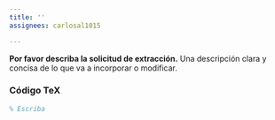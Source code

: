 ```yaml
---
title: ''
assignees: carlosal1015

---
```


**Por favor describa la solicitud de extracción.**
Una descripción clara y concisa de lo que va a incorporar o modificar.

### Código TeX

```tex
% Escriba 
```